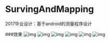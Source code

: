 # SurvingAndMapping
2017毕业设计：基于android的测量程序设计


###效果
![img](screenshot/1.png)
![img](screenshot/2.png)
![img](screenshot/4.png)
![img](screenshot/5.png)
![img](screenshot/6.png)
![img](screenshot/7.png)


